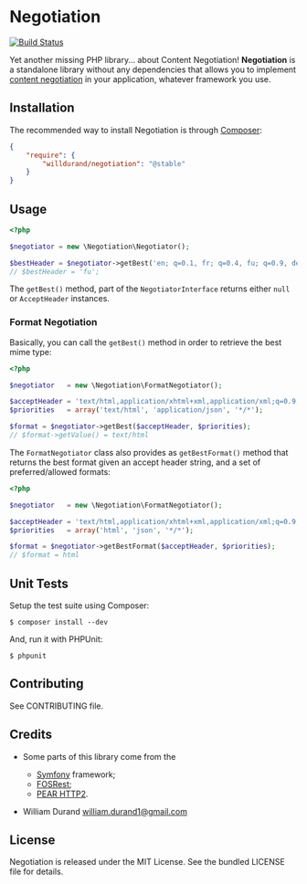 Negotiation
===========

[![Build Status](https://travis-ci.org/willdurand/Negotiation.png?branch=master)](http://travis-ci.org/willdurand/Negotiation)

Yet another missing PHP library... about Content Negotiation!
**Negotiation** is a standalone library without any dependencies that allows you
to implement [content
negotiation](http://www.w3.org/Protocols/rfc2616/rfc2616-sec12.html) in your
application, whatever framework you use.


Installation
------------

The recommended way to install Negotiation is through
[Composer](http://getcomposer.org/):

``` json
{
    "require": {
        "willdurand/negotiation": "@stable"
    }
}
```


Usage
-----

``` php
<?php

$negotiator = new \Negotiation\Negotiator();

$bestHeader = $negotiator->getBest('en; q=0.1, fr; q=0.4, fu; q=0.9, de; q=0.2');
// $bestHeader = 'fu';
```

The `getBest()` method, part of the `NegotiatorInterface` returns either `null`
or `AcceptHeader` instances.


### Format Negotiation

Basically, you can call the `getBest()` method in order to retrieve the best
mime type:

``` php
<?php

$negotiator   = new \Negotiation\FormatNegotiator();

$acceptHeader = 'text/html,application/xhtml+xml,application/xml;q=0.9,*/*;q=0.8';
$priorities   = array('text/html', 'application/json', '*/*');

$format = $negotiator->getBest($acceptHeader, $priorities);
// $format->getValue() = text/html
```

The `FormatNegotiator` class also provides as `getBestFormat()` method that
returns the best format given an accept header string, and a set of
preferred/allowed formats:

``` php
<?php

$negotiator   = new \Negotiation\FormatNegotiator();

$acceptHeader = 'text/html,application/xhtml+xml,application/xml;q=0.9,*/*;q=0.8';
$priorities   = array('html', 'json', '*/*');

$format = $negotiator->getBestFormat($acceptHeader, $priorities);
// $format = html
```


Unit Tests
----------

Setup the test suite using Composer:

    $ composer install --dev

And, run it with PHPUnit:

    $ phpunit


Contributing
------------

See CONTRIBUTING file.


Credits
-------

* Some parts of this library come from the

    * [Symfony](http://github.com/symfony/symfony) framework;
    * [FOSRest](http://github.com/FriendsOfSymfony/FOSRest);
    * [PEAR HTTP2](https://github.com/pear/HTTP2).

* William Durand <william.durand1@gmail.com>


License
-------

Negotiation is released under the MIT License. See the bundled LICENSE file for details.
